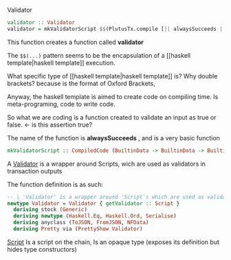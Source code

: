 Validator

``` haskell
validator :: Validator
validator = mkValidatorScript $$(PlutusTx.compile [|| alwaysSucceeds ||])  --2nd example change this to alwaysFails
```

This function creates a function called **validator**

The `$$(...)`  pattern seems to be the encapsulation of a  [[haskell template|haskell template]] execution.

What specific type of [[haskell template|haskell template]] is? 
	Why double brackets? because is the format of Oxford Brackets, 

Anyway, the haskell template is aimed to create code on compiling time. Is meta-programing, code to write code.

So what we are coding is a function created to validate an input as true or false. <- is this assertion true?

The name of the function is **alwaysSucceeds** , and is a very basic function  

```haskell
mkValidatorScript :: CompiledCode (BuiltinData -> BuiltinData -> BuiltinData -> ()) -> Validator
```

A [Validator](https://playground.plutus.iohkdev.io/doc/haddock/plutus-ledger-api/html/Plutus-V1-Ledger-Scripts.html#t:Validator) is a wrapper around Scripts, wich are used as validators in transaction outputs

The function definition is as such:
```haskell
-- | 'Validator' is a wrapper around 'Script's which are used as validators in transaction outputs.
newtype Validator = Validator { getValidator :: Script }
  deriving stock (Generic)
  deriving newtype (Haskell.Eq, Haskell.Ord, Serialise)
  deriving anyclass (ToJSON, FromJSON, NFData)
  deriving Pretty via (PrettyShow Validator)
```

[Script](https://playground.plutus.iohkdev.io/doc/haddock/plutus-ledger-api/html/Plutus-V1-Ledger-Scripts.html#t:Script) 
Is a script on the chain, Is an opaque type (exposes its definition but hides type constructors) 